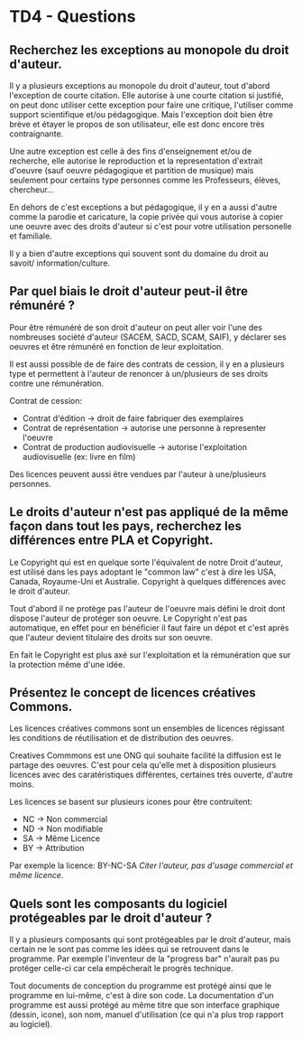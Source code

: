 # TD4 - Questions

## Recherchez les exceptions au monopole du droit d'auteur.
Il y a plusieurs exceptions au monopole du droit d'auteur, tout d'abord
l'exception de courte citation. Elle autorise à une courte citation si
justifié, on peut donc utiliser cette exception pour faire une critique,
l'utiliser comme support scientifique et/ou pédagogique. Mais l'exception
doit bien être brève et étayer le propos de son utilisateur, elle est donc
encore très contraignante.  

Une autre exception est celle à des fins d'enseignement et/ou de recherche,
elle autorise le reproduction et la representation d'extrait d'oeuvre (sauf
oeuvre pédagogique et partition de musique) mais seulement pour certains type
personnes comme les Professeurs, élèves, chercheur...  

En dehors de c'est exceptions a but pédagogique, il y en a aussi d'autre comme
la parodie et caricature, la copie privée qui vous autorise à copier une
oeuvre avec des droits d'auteur si c'est pour votre utilisation personelle et
familiale.  

Il y a bien d'autre exceptions qui souvent sont du domaine du droit au savoit/
information/culture.  

## Par quel biais le droit d'auteur peut-il être rémunéré ?
Pour être rémunéré de son droit d'auteur on peut aller voir l'une des nombreuses
société d'auteur (SACEM, SACD, SCAM, SAIF), y déclarer ses oeuvres et être rémunéré
en fonction de leur exploitation.

Il est aussi possible de de faire des contrats de cession, il y en a plusieurs
type et permettent à l'auteur de renoncer à un/plusieurs de ses droits contre
une rémunération.

Contrat de cession:  

  - Contrat d'édition -> droit de faire fabriquer des exemplaires  
  - Contrat de représentation -> autorise une personne à representer l'oeuvre  
  - Contrat de production audiovisuelle -> autorise l'exploitation audiovisuelle (ex: livre en film)  

Des licences peuvent aussi être vendues par l'auteur à une/plusieurs personnes.

## Le droits d'auteur n'est pas appliqué de la même façon dans tout les pays, recherchez les différences entre PLA et Copyright.
Le Copyright qui est en quelque sorte l'équivalent de notre Droit d'auteur, est
utilisé dans les pays adoptant le "common law" c'est à dire les USA, Canada,
Royaume-Uni et Australie. Copyright à quelques différences avec le droit d'auteur.  

Tout d'abord il ne protège pas l'auteur de l'oeuvre mais défini le droit dont
dispose l'auteur de protéger son oeuvre. Le Copyright n'est pas automatique,
en effet pour en bénéficier il faut faire un dépot et c'est après que l'auteur
devient titulaire des droits sur son oeuvre.

En fait le Copyright est plus axé sur l'exploitation et la rémunération que sur la
protection même d'une idée.

## Présentez le concept de licences créatives Commons.
Les licences créatives commons sont un ensembles de licences régissant les conditions
de réutilisation et de distribution des oeuvres.

Creatives Commmons est une ONG qui souhaite facilité la diffusion est le partage
des oeuvres. C'est pour cela qu'elle met à disposition plusieurs licences avec
des caratéristiques différentes, certaines très ouverte, d'autre moins.

Les licences se basent sur plusieurs icones pour être contruitent:  

  - NC -> Non commercial  
  - ND -> Non modifiable  
  - SA -> Même Licence  
  - BY -> Attribution  

Par exemple la licence: BY-NC-SA
_Citer l'auteur, pas d'usage commercial et même licence_.

## Quels sont les composants du logiciel protégeables par le droit d'auteur ?

Il y a plusieurs composants qui sont protégeables par le droit d'auteur, mais certain
ne le sont pas comme les idées qui se retrouvent dans le programme. Par exemple
l'inventeur de la "progress bar" n'aurait pas pu protéger celle-ci car cela empêcherait
le progrès technique.

Tout documents de conception du programme est protégé ainsi que le programme en
lui-même, c'est à dire son code. La documentation d'un programme est aussi protégé
au même titre que son interface graphique (dessin, icone), son nom, manuel d'utilisation
(ce qui n'a plus trop rapport au logiciel).
